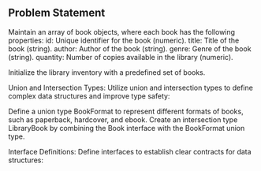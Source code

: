 ## Problem Statement

Maintain an array of book objects, where each book has the following properties:
id: Unique identifier for the book (numeric).
title: Title of the book (string).
author: Author of the book (string).
genre: Genre of the book (string).
quantity: Number of copies available in the library (numeric).

Initialize the library inventory with a predefined set of books.

Union and Intersection Types: Utilize union and intersection types to define complex data structures and improve type safety:

Define a union type BookFormat to represent different formats of books, such as paperback, hardcover, and ebook.
Create an intersection type LibraryBook by combining the Book interface with the BookFormat union type.

Interface Definitions: Define interfaces to establish clear contracts for data structures:
